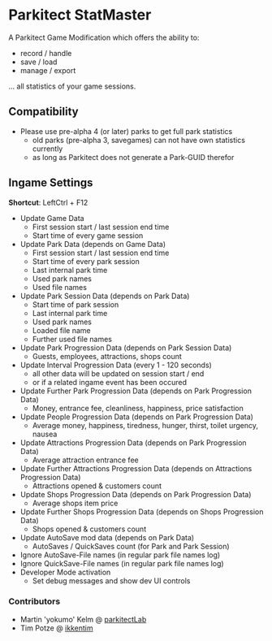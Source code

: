 # Parkitect StatMaster

A Parkitect Game Modification which offers the ability to:
* record / handle
* save / load
* manage / export

... all statistics of your game sessions.

## Compatibility
+ Please use pre-alpha 4 (or later) parks to get full park statistics
  - old parks (pre-alpha 3, savegames) can not have own statistics currently
  - as long as Parkitect does not generate a Park-GUID therefor

## Ingame Settings

**Shortcut**: LeftCtrl + F12

+ Update Game Data
  - First session start / last session end time
  - Start time of every game session
+ Update Park Data (depends on Game Data)
  - First session start / last session end time
  - Start time of every park session
  - Last internal park time
  - Used park names
  - Used file names
+ Update Park Session Data (depends on Park Data)
  - Start time of park session
  - Last internal park time
  - Used park names
  - Loaded file name
  - Further used file names
+ Update Park Progression Data (depends on Park Session Data)
  - Guests, employees, attractions, shops count
+ Update Interval Progression Data (every 1 - 120 seconds)
  - all other data will be updated on session start / end
  - or if a related ingame event has been occured
+ Update Further Park Progression Data (depends on Park Progression Data)
  - Money, entrance fee, cleanliness, happiness, price satisfaction
+ Update People Progression Data (depends on Park Progression Data)
  - Average money, happiness, tiredness, hunger, thirst, toilet urgency, nausea
+ Update Attractions Progression Data (depends on Park Progression Data)
  - Average attraction entrance fee
+ Update Further Attractions Progression Data (depends on Attractions Progression Data)
  - Attractions opened & customers count
+ Update Shops Progression Data (depends on Park Progression Data)
  - Average shops item price
+ Update Further Shops Progression Data (depends on Shops Progression Data)
  - Shops opened & customers count
+ Update AutoSave mod data (depends on Park Data)
  - AutoSaves / QuickSaves count (for Park and Park Session)
+ Ignore AutoSave-File names (in regular park file names log)
+ Ignore QuickSave-File names (in regular park file names log)
+ Developer Mode activation
  - Set debug messages and show dev UI controls

### Contributors
* Martin 'yokumo' Kelm  @ [parkitectLab](https://github.com/parkitectLab/statMaster)
* Tim Potze @ [ikkentim](https://github.com/ikkentim/statMaster)

